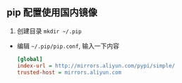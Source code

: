 ## pip 配置使用国内镜像

1. 创建目录 `mkdir ~/.pip`
* 编辑 `~/.pip/pip.conf`, 输入一下内容

  ```ini
  [global]
  index-url = http://mirrors.aliyun.com/pypi/simple/
  trusted-host = mirrors.aliyun.com
  ```
